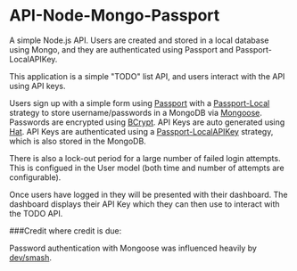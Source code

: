 # API-Node-Mongo-Passport
A simple Node.js API. Users are created and stored in a local database using Mongo, and they are authenticated using Passport and Passport-LocalAPIKey.

This application is a simple "TODO" list API, and users interact with the API using API keys. 

Users sign up with a simple form using [Passport](http://passportjs.org/) with a [Passport-Local](https://github.com/jaredhanson/passport-local) strategy to store username/passwords in a MongoDB via [Mongoose](https://github.com/Automattic/mongoose). Passwords are encrypted using [BCrypt](https://github.com/ncb000gt/node.bcrypt.js). API Keys are auto generated using [Hat](https://github.com/substack/node-hat). API Keys are authenticated using a [Passport-LocalAPIKey](https://github.com/cholalabs/passport-localapikey) strategy, which is also stored in the MongoDB.

There is also a lock-out period for a large number of failed login attempts. This is configued in the User model (both time and number of attempts are configurable).

Once users have logged in they will be presented with their dashboard. The dashboard displays their API Key which they can then use to interact with the TODO API.

###Credit where credit is due:

Password authentication with Mongoose was influenced heavily by [dev/smash](http://devsmash.com/blog/password-authentication-with-mongoose-and-bcrypt).

